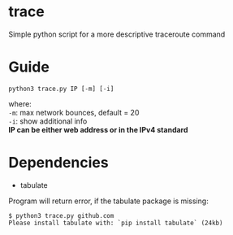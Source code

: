 # trace
Simple python script for a more descriptive traceroute command

# Guide

```
python3 trace.py IP [-m] [-i]
```
where:  
`-m`: max network bounces, default = 20  
`-i`: show additional info  
**IP can be either web address or in the IPv4 standard**

# Dependencies

* tabulate

Program will return error, if the tabulate package is missing:
```
$ python3 trace.py github.com
Please install tabulate with: `pip install tabulate` (24kb)
```
